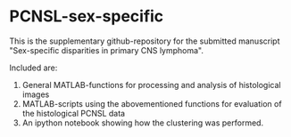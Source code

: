 # PCNSL-sex-specific

This is the supplementary github-repository for the submitted manuscript "Sex-specific disparities in primary CNS lymphoma".

Included are:

1. General MATLAB-functions for processing and analysis of histological images
2. MATLAB-scripts using the abovementioned functions for evaluation of the histological PCNSL data
3. An ipython notebook showing how the clustering was performed.
